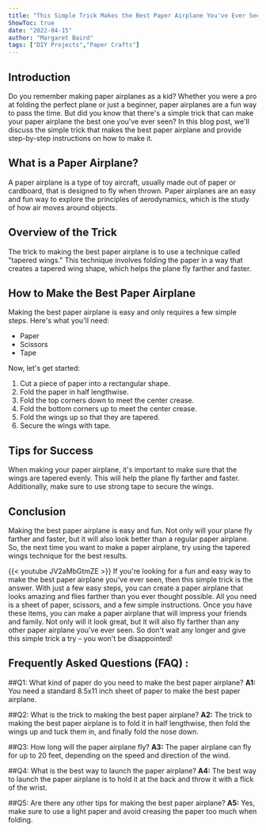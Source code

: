 ```yaml
---
title: "This Simple Trick Makes the Best Paper Airplane You've Ever Seen!"
ShowToc: true 
date: "2022-04-15"
author: "Margaret Baird" 
tags: ["DIY Projects","Paper Crafts"]
---
```

## Introduction 

Do you remember making paper airplanes as a kid? Whether you were a pro at folding the perfect plane or just a beginner, paper airplanes are a fun way to pass the time. But did you know that there's a simple trick that can make your paper airplane the best one you've ever seen? In this blog post, we'll discuss the simple trick that makes the best paper airplane and provide step-by-step instructions on how to make it. 

## What is a Paper Airplane? 

A paper airplane is a type of toy aircraft, usually made out of paper or cardboard, that is designed to fly when thrown. Paper airplanes are an easy and fun way to explore the principles of aerodynamics, which is the study of how air moves around objects. 

## Overview of the Trick 

The trick to making the best paper airplane is to use a technique called "tapered wings." This technique involves folding the paper in a way that creates a tapered wing shape, which helps the plane fly farther and faster. 

## How to Make the Best Paper Airplane 

Making the best paper airplane is easy and only requires a few simple steps. Here's what you'll need: 

- Paper 
- Scissors 
- Tape 

Now, let's get started: 

1. Cut a piece of paper into a rectangular shape. 
2. Fold the paper in half lengthwise. 
3. Fold the top corners down to meet the center crease. 
4. Fold the bottom corners up to meet the center crease. 
5. Fold the wings up so that they are tapered. 
6. Secure the wings with tape. 

## Tips for Success 

When making your paper airplane, it's important to make sure that the wings are tapered evenly. This will help the plane fly farther and faster. Additionally, make sure to use strong tape to secure the wings. 

## Conclusion 

Making the best paper airplane is easy and fun. Not only will your plane fly farther and faster, but it will also look better than a regular paper airplane. So, the next time you want to make a paper airplane, try using the tapered wings technique for the best results.

{{< youtube JV2aMbGtmZE >}} 
If you're looking for a fun and easy way to make the best paper airplane you've ever seen, then this simple trick is the answer. With just a few easy steps, you can create a paper airplane that looks amazing and flies farther than you ever thought possible. All you need is a sheet of paper, scissors, and a few simple instructions. Once you have these items, you can make a paper airplane that will impress your friends and family. Not only will it look great, but it will also fly farther than any other paper airplane you've ever seen. So don't wait any longer and give this simple trick a try – you won't be disappointed!

## Frequently Asked Questions (FAQ) :
##Q1: What kind of paper do you need to make the best paper airplane? 
**A1:** You need a standard 8.5x11 inch sheet of paper to make the best paper airplane. 

##Q2: What is the trick to making the best paper airplane? 
**A2:** The trick to making the best paper airplane is to fold it in half lengthwise, then fold the wings up and tuck them in, and finally fold the nose down. 

##Q3: How long will the paper airplane fly? 
**A3:** The paper airplane can fly for up to 20 feet, depending on the speed and direction of the wind. 

##Q4: What is the best way to launch the paper airplane? 
**A4:** The best way to launch the paper airplane is to hold it at the back and throw it with a flick of the wrist. 

##Q5: Are there any other tips for making the best paper airplane? 
**A5:** Yes, make sure to use a light paper and avoid creasing the paper too much when folding.





